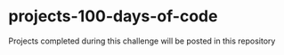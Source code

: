 # projects-100-days-of-code
Projects completed during this challenge will be posted in this repository
